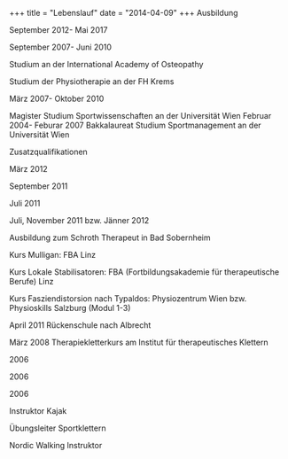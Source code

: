 +++
title = "Lebenslauf"
date = "2014-04-09"
+++
Ausbildung


September 2012- Mai 2017

September 2007- Juni 2010


Studium an der International Academy of Osteopathy
 
Studium der Physiotherapie an der FH Krems

März 2007- Oktober 2010

Magister Studium Sportwissenschaften an der Universität Wien
Februar 2004- Feburar 2007
Bakkalaureat Studium Sportmanagement an der Universität Wien 



Zusatzqualifikationen



März 2012


September 2011

Juli 2011

 
Juli, November 2011 bzw. Jänner 2012 


Ausbildung zum Schroth Therapeut in Bad Sobernheim 
 

 Kurs Mulligan: FBA Linz

Kurs Lokale Stabilisatoren: FBA (Fortbildungsakademie für therapeutische Berufe) Linz 

Kurs Fasziendistorsion nach Typaldos: Physiozentrum Wien bzw. Physioskills Salzburg (Modul 1-3) 



April 2011
Rückenschule nach Albrecht


März 2008
Therapiekletterkurs am Institut für therapeutisches Klettern

2006

2006

2006

Instruktor Kajak

Übungsleiter Sportklettern

Nordic Walking Instruktor
